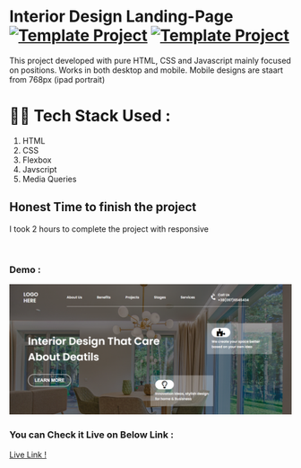 #  Interior Design Landing-Page [![Template Project](https://img.shields.io/badge/Template-Project-red)](http://www.gnu.org/licenses/agpl-3.0) [![Template Project](https://img.shields.io/badge/Technologies%20-HTML%2FCSS-brightgreen)](http://www.gnu.org/licenses/agpl-3.0)

This project developed with pure HTML, CSS and Javascript mainly focused on positions. Works in both desktop and mobile. Mobile designs are staart from 768px (ipad portrait)


# 👩‍💻 Tech Stack Used :

1. HTML
2. CSS
3. Flexbox
4. Javscript 
5. Media Queries



## Honest Time to finish the project

I took 2 hours to complete the project with responsive


<br/>

### Demo :

![Web Site Image](https://github.com/anitha-nagadasarink/10-Interior-Design-Landing-Page/blob/HTML-CSS-Projects/Assets/demo.png)

### You can Check it Live on Below Link :

[Live Link !](https://new-interior-design-landing-webpage.netlify.app/)
